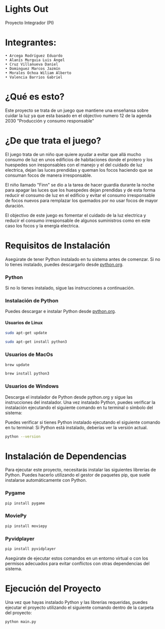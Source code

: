 # Lights Out
Proyecto Integrador (PI)

# Integrantes:
    
    • Arcega Rodríguez Eduardo
    • Alanís Murguia Luis Ángel
    • Cruz Villanueva Daniel
    • Dominguez Marcos Jazmín
    • Morales Ochoa Wiliam Alberto
    • Valencia Barrios Gabriel

# ¿Qué es esto?

Este proyecto se trata de un juego que mantiene una enseñansa sobre cuidar la luz ya que esta basado en el objectivo numero 12
de la agenda 2030 "Producción y consumo responsable"

# ¿De que trata el juego?

El juego trata de un niño que quiere ayudar a evitar que allá mucho consumo de luz en unos edificios de habitaciones donde el
protero y los huespedes son iresponsables con el manejo y el del cuidado de luz electrica, dejan las luces prendidas y queman
los focos haciendo que se consuman focos de manera irresponsable.

El niño llamado "Finn" se dio a la tarea de hacer guardia durante la noche para apagar las luces que los huespedes dejan
prendidas y de esta forma reducir el consumo de luz en el edificio y evitar el consumo irresponsable de focos nuevos
para remplazar los quemados por no usar focos de mayor duración.

El objectivo de este juego es fomentar el cuidado de la luz electrica y reducir el consumo irresponsable de algunos suministros
como en este caso los focos y la energía electrica.

# Requisitos de Instalación

Asegúrate de tener Python instalado en tu sistema antes de comenzar. Si no lo tienes instalado, puedes descargarlo desde [python.org](https://www.python.org/).

### Python

Si no lo tienes instalado, sigue las instrucciones a continuación.

### Instalación de Python

Puedes descargar e instalar Python desde [python.org](https://www.python.org/).

#### Usuarios de Linux

```bash
sudo apt-get update
```
```bash
sudo apt-get install python3
```

### Usuarios de MacOs

```bash
brew update
```
```bash
brew install python3
```

### Usuarios de Windows

Descarga el instalador de Python desde python.org y sigue las instrucciones del instalador.
Una vez instalado Python, puedes verificar la instalación ejecutando el siguiente comando en tu terminal o símbolo del sistema:

Puedes verificar si tienes Python instalado ejecutando el siguiente comando en tu terminal:
Si Python está instalado, deberías ver la versión actual.

```bash
python --version
```

# Instalación de Dependencias

Para ejecutar este proyecto, necesitarás instalar las siguientes librerías de Python. Puedes hacerlo utilizando el gestor de paquetes pip, que suele instalarse automáticamente con Python.

### Pygame
```bash
pip install pygame
```

### MoviePy
```bash
pip install moviepy
```

### Pyvidplayer
```bash
pip install pyvidplayer
```

Asegúrate de ejecutar estos comandos en un entorno virtual o con los permisos adecuados para evitar conflictos con otras dependencias del sistema.

# Ejecución del Proyecto

Una vez que hayas instalado Python y las librerías requeridas, puedes ejecutar el proyecto utilizando el siguiente comando dentro de la carpeta del proyecto:
```bash
python main.py
```
